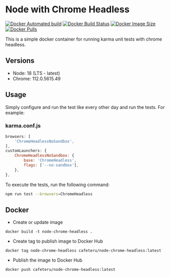 # Node with Chrome Headless

[![Docker Automated build](https://img.shields.io/docker/cloud/automated/cafeteru/node-chrome-headless.svg)](https://hub.docker.com/r/cafeteru/node-chrome-headless/)
[![Docker Build Status](https://img.shields.io/docker/cloud/build/cafeteru/node-chrome-headless.svg)](https://hub.docker.com/r/cafeteru/node-chrome-headless/)
[![Docker Image Size](https://img.shields.io/docker/image-size/cafeteru/node-chrome-headless/latest.svg)](https://hub.docker.com/r/cafeteru/node-chrome-headless/)
[![Docker Pulls](https://img.shields.io/docker/pulls/cafeteru/node-chrome-headless.svg)](https://hub.docker.com/r/cafeteru/node-chrome-headless/)

This is a simple docker container for running karma unit tests with chrome headless.

## Versions

- Node: 18 (LTS - latest)
- Chrome: 112.0.5615.49

## Usage

Simply configure and run the test like every other day and run the tests. For example:

### karma.conf.js

```javascript
browsers: [
    'ChromeHeadlessNoSandbox',
],
customLaunchers: {
    ChromeHeadlessNoSandbox: {
        base: 'ChromeHeadless',
        flags: ['--no-sandbox'],
    },
},
```

To execute the tests, run the following command:

```bash
npm run test --browsers=ChromeHeadless
```

## Docker

- Create or update image

```shell
docker build -t node-chrome-headless .
```

- Create tag to publish image to Docker Hub

```shell
docker tag node-chrome-headless cafeteru/node-chrome-headless:latest
```

- Publish the image to Docker Hub

```shell
docker push cafeteru/node-chrome-headless:latest
```
